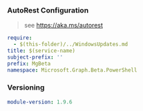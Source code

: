 ### AutoRest Configuration

> see https://aka.ms/autorest

``` yaml
require:
  - $(this-folder)/../WindowsUpdates.md
title: $(service-name)
subject-prefix: ''
prefix: MgBeta
namespace: Microsoft.Graph.Beta.PowerShell
```

### Versioning

``` yaml
module-version: 1.9.6
```
